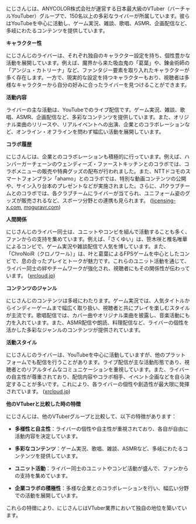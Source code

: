 にじさんじは、ANYCOLOR株式会社が運営する日本最大級のVTuber（バーチャルYouTuber）グループで、150名以上の多彩なライバーが所属しています。彼らはYouTubeを中心に活動し、ゲーム実況、雑談、歌唱、ASMR、企画配信など、多岐にわたるコンテンツを提供しています。

**キャラクター性**

にじさんじのライバーは、それぞれ独自のキャラクター設定を持ち、個性豊かな活動を展開しています。例えば、魔界から来た吸血鬼の「葛葉」や、錬金術師の「アンジュ・カトリーナ」など、ファンタジー要素を取り入れたキャラクターが多く存在します。一方で、現実的な設定を持つキャラクターもおり、視聴者は多様なキャラクターから自分の好みに合ったライバーを見つけることができます。

**活動内容**

ライバーの主な活動は、YouTubeでのライブ配信です。ゲーム実況、雑談、歌唱、ASMR、企画配信など、多彩なコンテンツを提供しています。また、オリジナル楽曲のリリースや、リアルイベントへの出演、企業とのコラボレーションなど、オンライン・オフラインを問わず幅広い活動を展開しています。

**コラボ履歴**

にじさんじは、企業とのコラボレーションも積極的に行っています。例えば、ハンバーガーチェーンのウェンディーズ・ファーストキッチンとのコラボでは、コラボメニューの販売や特典グッズの配布が行われました。また、NTTドコモのスマートフォンプラン「ahamo」とのコラボでは、特別な動画コンテンツの公開や、サイン入り台本のプレゼントなどが実施されました。さらに、J1クラブチームとのコラボでは、各クラブチームにライバーが当てられ、ユニフォーム姿のグッズが販売されるなど、スポーツ分野との連携も見られます。 ([licensing-x.com](https://www.licensing-x.com/20221118nijisanji/?utm_source=openai), [moguravr.com](https://www.moguravr.com/nijisanji-promotion-case-2024/?utm_source=openai))

**人間関係**

にじさんじのライバー同士は、ユニットやコンビを組んで活動することも多く、ファンからの支持を集めています。例えば、「さくゆい」は、笹木咲と椎名唯華によるコンビで、ゲーム実況や雑談配信で人気を博しています。また、「ChroNoiR（クロノワール）」は、叶と葛葉によるFPSゲームを中心としたコンビで、息の合ったプレイとトークが魅力です。これらのユニット活動を通じて、ライバー同士の絆やチームワークが強化され、視聴者にもその関係性が伝わっています。 ([xrcloud.jp](https://xrcloud.jp/blog/articles/business/9180/?utm_source=openai))

**コンテンツのジャンル**

にじさんじのコンテンツは多岐にわたります。ゲーム実況では、人気タイトルからインディーゲームまで幅広く取り扱い、視聴者と共にプレイを楽しむスタイルが主流です。歌唱配信では、カバー曲やオリジナル楽曲を披露し、音楽活動にも力を入れています。また、ASMR配信や朗読、料理配信など、ライバーの個性を活かした多彩なジャンルのコンテンツが提供されています。

**活動スタイル**

にじさんじのライバーは、YouTubeを中心に活動していますが、他のプラットフォームでも配信を行うことがあります。ライブ配信が主な活動形態であり、視聴者とのリアルタイムなコミュニケーションを重視しています。また、ライバーの自主性が尊重されており、配信内容やコラボ相手、イベント企画などを自ら決定することが多いです。これにより、各ライバーの個性や創造性が最大限に発揮されています。 ([xrcloud.jp](https://xrcloud.jp/blog/articles/business/9180/?utm_source=openai))

**他のVTuberと比較した時の特徴**

にじさんじは、他のVTuberグループと比較して、以下の特徴があります：

- **多様性と自主性**：ライバーの個性や自主性が重視されており、各自が自由に活動内容を決定しています。

- **多彩なコンテンツ**：ゲーム実況、歌唱、雑談、ASMRなど、多岐にわたるコンテンツを提供しています。

- **ユニット活動**：ライバー同士のユニットやコンビ活動が盛んで、ファンからの支持を集めています。

- **企業コラボの積極性**：多様な企業とのコラボレーションを行い、幅広い分野での活動を展開しています。

これらの特徴により、にじさんじはVTuber業界において独自の地位を築いています。 